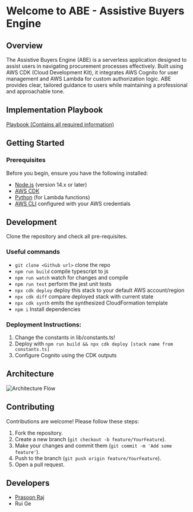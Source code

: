 # Welcome to ABE - Assistive Buyers Engine

## Overview

The Assistive Buyers Engine (ABE) is a serverless application designed to assist users in navigating procurement processes effectively. Built using AWS CDK (Cloud Development Kit), it integrates AWS Cognito for user management and AWS Lambda for custom authorization logic. ABE provides clear, tailored guidance to users while maintaining a professional and approachable tone.

## Implementation Playbook
[Playbook (Contains all required information)](https://drive.google.com/file/d/1VGy9SLVDIfwF0VHEA8sdsHzm85cuEeG_/view?usp=sharing)

## Getting Started

### Prerequisites

Before you begin, ensure you have the following installed:

- [Node.js](https://nodejs.org/) (version 14.x or later)
- [AWS CDK](https://docs.aws.amazon.com/cdk/latest/guide/work-with-cdk-nodejs.html)
- [Python](https://www.python.org/) (for Lambda functions)
- [AWS CLI](https://aws.amazon.com/cli/) configured with your AWS credentials


## Development

Clone the repository and check all pre-requisites.

### Useful commands

* `git clone <Github url>` clone the repo
* `npm run build`   compile typescript to js
* `npm run watch`   watch for changes and compile
* `npm run test`    perform the jest unit tests
* `npx cdk deploy`  deploy this stack to your default AWS account/region
* `npx cdk diff`    compare deployed stack with current state
* `npx cdk synth`   emits the synthesized CloudFormation template
* `npm i`  Install dependencies

### Deployment Instructions:

1. Change the constants in lib/constants.ts!
2. Deploy with `npm run build && npx cdk deploy [stack name from constants.ts]`
3. Configure Cognito using the CDK outputs

## Architecture
![Architecture Flow](https://github.com/user-attachments/assets/e36f3313-b345-4e0d-8403-31e9b0473854)


## Contributing

Contributions are welcome! Please follow these steps:

1. Fork the repository.
2. Create a new branch (`git checkout -b feature/YourFeature`).
3. Make your changes and commit them (`git commit -m 'Add some feature'`).
4. Push to the branch (`git push origin feature/YourFeature`).
5. Open a pull request.

## Developers
  - [Prasoon Raj](https://www.linkedin.com/in/prasoon-raj-902/)
  - Rui Ge
